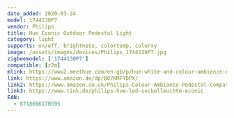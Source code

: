 ```yaml
---
date_added: 2020-03-24
model: 1744130P7
vendor: Philips
title: Hue Econic Outdoor Pedestal Light
category: light
supports: on/off, brightness, colortemp, colorxy
image: /assets/images/devices/Philips_1744130P7.jpg
zigbeemodel: ['1744130P7']
compatible: [z2m]
mlink: https://www2.meethue.com/en-gb/p/hue-white-and-colour-ambience-econic-outdoor-pedestal-light/1744130P7
link: https://www.amazon.de/dp/B07KMFYDPX/
link2: https://www.amazon.co.uk/Philips-Colour-Ambiance-Pedestal-Compatible/dp/B07KMFYDPX/
link3: https://www.tink.de/philips-hue-led-sockelleuchte-econic
EAN: 
  - 8718696170595
---
```


